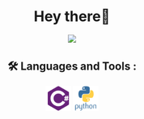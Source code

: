 <h1 align="center">Hey there👋</h1>
<div id="header" align="center">
  <img src="https://media2.giphy.com/media/dc4UxTw2ueAbm/giphy.gif?cid=ecf05e473erzj0tk6weblgu5wfyj13a8ve5s814eirh8odul&ep=v1_gifs_search&rid=giphy.gif&ct=g"/>
</div>

<h2 align="center">🛠️ Languages and Tools :</h2>
<div id="tools" align="center"> 
  <img src="https://github.com/devicons/devicon/blob/master/icons/csharp/csharp-plain.svg" alt="C#" width="50" height="50"/>
  <img src="https://github.com/devicons/devicon/blob/master/icons/python/python-original-wordmark.svg" alt="Python" width="50" height="50"/>
</div>




  
  
  
  
  
  




  
  
  
  
  
  



